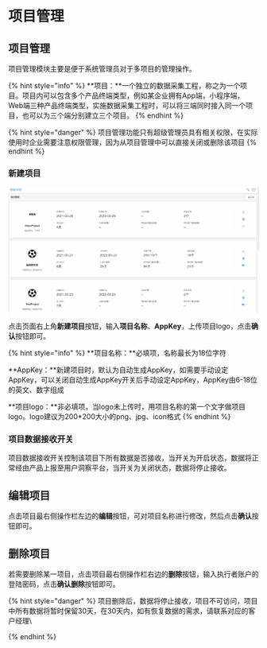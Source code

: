# 项目管理

## 项目管理

项目管理模块主要是便于系统管理员对于多项目的管理操作。

{% hint style="info" %}
**项目：**一个独立的数据采集工程，称之为一个项目。项目内可以包含多个产品终端类型，例如某企业拥有App端，小程序端，Web端三种产品终端类型，实施数据采集工程时，可以将三端同时接入同一个项目，也可以为三个端分别建立三个项目。
{% endhint %}

{% hint style="danger" %}
项目管理功能只有超级管理员具有相关权限，在实际使用时企业需要注意权限管理，因为从项目管理中可以直接关闭或删除该项目
{% endhint %}

### 新建项目

![新建项目](../../.gitbook/assets/新建项目.gif)

点击页面右上角**新建项目**按钮，输入**项目名称**、**AppKey**，上传项目logo，点击**确认**按钮即可。

{% hint style="info" %}
**项目名称：**必填项，名称最长为18位字符

**AppKey：**新建项目时，默认为自动生成AppKey，如需要手动设定AppKey，可以关闭自动生成AppKey开关后手动设定AppKey，AppKey由6-18位的英文、数字组成

**项目logo：**非必填项，当logo未上传时，用项目名称的第一个文字做项目logo。logo建议为200\*200大小的png、jpg、icon格式
{% endhint %}

### 项目数据接收开关

项目数据接收开关控制该项目下所有数据是否接收，当开关为开启状态，数据将正常经由产品上报至用户洞察平台，当开关为关闭状态，数据将停止接收。

## 编辑项目

点击项目最右侧操作栏左边的**编辑**按钮，可对项目名称进行修改，然后点击**确认**按钮即可。

## 删除项目

若需要删除某一项目，点击项目最右侧操作栏右边的**删除**按钮，输入执行者账户的登陆密码，点击**确认删除**按钮即可。

{% hint style="danger" %}
项目删除后，数据将停止接收，项目不可访问，项目中所有数据将暂时保留30天，在30天内，如有恢复数据的需求，请联系对应的客户经理\

{% endhint %}
